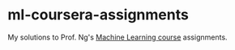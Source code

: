 # ml-coursera-assignments

My solutions to Prof. Ng's [Machine Learning course](https://www.coursera.org/learn/machine-learning) assignments.
